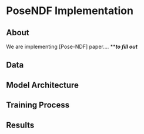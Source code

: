 # PoseNDF Implementation

## About
We are implementing [Pose-NDF] paper.... *****to fill out***

## Data

## Model Architecture

## Training Process

## Results
